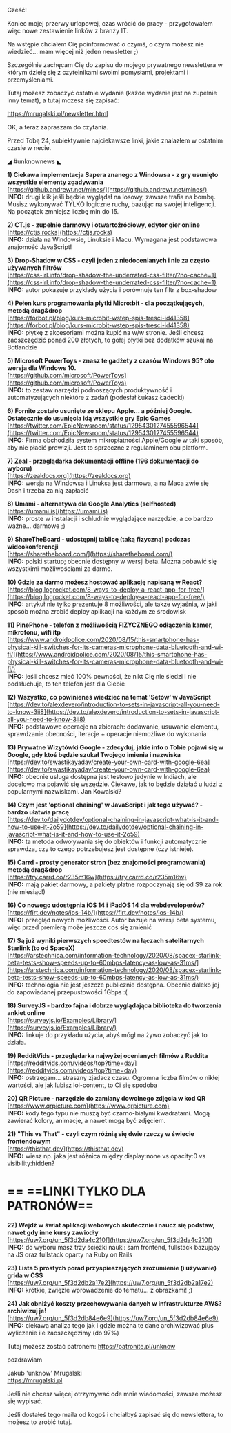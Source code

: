 Cześć!

Koniec mojej przerwy urlopowej, czas wrócić do pracy - przygotowałem więc nowe zestawienie linków z branży IT.

 

Na wstępie chciałem Cię poinformować o czymś, o czym możesz nie wiedzieć... mam więcej niż jeden newsletter ;)

Szczególnie zachęcam Cię do zapisu do mojego prywatnego newslettera w którym dzielę się z czytelnikami swoimi pomysłami, projektami i przemyśleniami.

Tutaj możesz zobaczyć ostatnie wydanie (każde wydanie jest na zupełnie inny temat), a tutaj możesz się zapisać:

https://mrugalski.pl/newsletter.html

 

OK, a teraz zapraszam do czytania.

Przed Tobą 24, subiektywnie najciekawsze linki, jakie znalazłem w ostatnim czasie w necie.

 

◢ #unknownews ◣


**1) Ciekawa implementacja Sapera znanego z Windowsa - z gry usunięto wszystkie elementy zgadywania**  
[https://github.andrewt.net/mines/](https://github.andrewt.net/mines/)  
**INFO:** drugi klik jeśli będzie wyglądał na losowy, zawsze trafia na bombę. Musisz wykonywać TYLKO logiczne ruchy, bazując na swojej inteligencji. Na początek zmniejsz liczbę min do 15.  


**2) CT.js - zupełnie darmowy i otwartoźródłowy, edytor gier online**  
[https://ctjs.rocks](https://ctjs.rocks)  
**INFO:** działa na Windowsie, Linuksie i Macu. Wymagana jest podstawowa znajomość JavaScript!  


**3) Drop-Shadow w CSS - czyli jeden z niedocenianych i nie za często używanych filtrów**  
[https://css-irl.info/drop-shadow-the-underrated-css-filter/?no-cache=1](https://css-irl.info/drop-shadow-the-underrated-css-filter/?no-cache=1)  
**INFO:** autor pokazuje przykłady użycia i porównuje ten filtr z box-shadow  


**4) Pełen kurs programowania płytki Micro:bit - dla początkujących, metodą drag&drop**  
[https://forbot.pl/blog/kurs-microbit-wstep-spis-tresci-id41358](https://forbot.pl/blog/kurs-microbit-wstep-spis-tresci-id41358)  
**INFO:** płytkę z akcesoriami można kupić na w/w stronie. Jeśli chcesz zaoszczędzić ponad 200 złotych, to gołej płytki bez dodatków szukaj na Botlandzie  


**5) Microsoft PowerToys - znasz te gadżety z czasów Windows 95? oto wersja dla Windows 10.**  
[https://github.com/microsoft/PowerToys](https://github.com/microsoft/PowerToys)  
**INFO:** to zestaw narzędzi podnoszących produktywność i automatyzujących niektóre z zadań (podesłał Łukasz Ładecki)  


**6) Fornite zostało usunięte ze sklepu Apple... a później Google. Ostatecznie do usunięcia idą wszystkie gry Epic Games**  
[https://twitter.com/EpicNewsroom/status/1295430127455596544](https://twitter.com/EpicNewsroom/status/1295430127455596544)  
**INFO:** Firma obchodziła system mikropłatności Apple/Google w taki sposób, aby nie płacić prowizji. Jest to sprzeczne z regulaminem obu platform.  


**7) Zeal - przeglądarka dokumentacji offline (196 dokumentacji do wyboru)**  
[https://zealdocs.org](https://zealdocs.org)  
**INFO:** wersja na Windowsa i Linuksa jest darmowa, a na Maca zwie się Dash i trzeba za nią zapłacić  


**8) Umami - alternatywa dla Google Analytics (selfhosted)**  
[https://umami.is](https://umami.is)  
**INFO:** proste w instalacji i schludnie wyglądające narzędzie, a co bardzo ważne... darmowe ;)  


**9) ShareTheBoard - udostępnij tablicę (taką fizyczną) podczas wideokonferencji**  
[https://sharetheboard.com/](https://sharetheboard.com/)  
**INFO:** polski startup; obecnie dostępny w wersji beta. Można pobawić się wszystkimi możliwościami za darmo.  


**10) Gdzie za darmo możesz hostować aplikację napisaną w React?**  
[https://blog.logrocket.com/8-ways-to-deploy-a-react-app-for-free/](https://blog.logrocket.com/8-ways-to-deploy-a-react-app-for-free/)  
**INFO:** artykuł nie tylko prezentuje 8 możliwości, ale także wyjaśnia, w jaki sposób można zrobić deploy aplikacji na każdym ze środowisk  


**11) PinePhone - telefon z możliwością FIZYCZNEGO odłączenia kamer, mikrofonu, wifi itp**  
[https://www.androidpolice.com/2020/08/15/this-smartphone-has-physical-kill-switches-for-its-cameras-microphone-data-bluetooth-and-wi-fi/](https://www.androidpolice.com/2020/08/15/this-smartphone-has-physical-kill-switches-for-its-cameras-microphone-data-bluetooth-and-wi-fi/)  
**INFO:** jeśli chcesz mieć 100% pewności, że nikt Cię nie śledzi i nie podsłuchuje, to ten telefon jest dla Ciebie  


**12) Wszystko, co powinieneś wiedzieć na temat 'Setów' w JavaScript**  
[https://dev.to/alexdevero/introduction-to-sets-in-javascript-all-you-need-to-know-3ii8](https://dev.to/alexdevero/introduction-to-sets-in-javascript-all-you-need-to-know-3ii8)  
**INFO:** podstawowe operacje na zbiorach: dodawanie, usuwanie elementu, sprawdzanie obecności, iteracje + operacje niemożliwe do wykonania  


**13) Prywatne Wizytówki Google - zdecyduj, jakie info o Tobie pojawi się w Google, gdy ktoś będzie szukał Twojego imienia i nazwiska**  
[https://dev.to/swastikayadav/create-your-own-card-with-google-6ea](https://dev.to/swastikayadav/create-your-own-card-with-google-6ea)  
**INFO:** obecnie usługa dostępna jest testowo jedynie w Indiach, ale docelowo ma pojawić się wszędzie. Ciekawe, jak to będzie działać u ludzi z popularnymi nazwiskami. Jan Kowalski?  


**14) Czym jest 'optional chaining' w JavaScript i jak tego używać? - bardzo ułatwia pracę**  
[https://dev.to/dailydotdev/optional-chaining-in-javascript-what-is-it-and-how-to-use-it-2o59](https://dev.to/dailydotdev/optional-chaining-in-javascript-what-is-it-and-how-to-use-it-2o59)  
**INFO:** ta metoda odwoływania się do obiektów i funkcji automatycznie sprawdza, czy to czego potrzebujesz jest dostępne (czy istnieje).  


**15) Carrd - prosty generator stron (bez znajomości programowania) metodą drag&drop**  
[https://try.carrd.co/r235m16w](https://try.carrd.co/r235m16w)  
**INFO:** mają pakiet darmowy, a pakiety płatne rozpoczynają się od $9 za rok (nie miesiąc!)  


**16) Co nowego udostępnia iOS 14 i iPadOS 14 dla webdeveloperów?**  
[https://firt.dev/notes/ios-14b/](https://firt.dev/notes/ios-14b/)  
**INFO:** przegląd nowych możliwości. Autor bazuje na wersji beta systemu, więc przed premierą może jeszcze coś się zmienić  


**17) Są już wyniki pierwszych speedtestów na łączach satelitarnych Starlink (to od SpaceX)**  
[https://arstechnica.com/information-technology/2020/08/spacex-starlink-beta-tests-show-speeds-up-to-60mbps-latency-as-low-as-31ms/](https://arstechnica.com/information-technology/2020/08/spacex-starlink-beta-tests-show-speeds-up-to-60mbps-latency-as-low-as-31ms/)  
**INFO:** technologia nie jest jeszcze publicznie dostępna. Obecnie daleko jej do zapowiadanej przepustowości 1Gbps :(  


**18) SurveyJS - bardzo fajna i dobrze wyglądająca biblioteka do tworzenia ankiet online**  
[https://surveyjs.io/Examples/Library/](https://surveyjs.io/Examples/Library/)  
**INFO:** linkuje do przykładu użycia, abyś mógł na żywo zobaczyć jak to działa.  


**19) RedditVids - przeglądarka najwyżej ocenianych filmów z Reddita**  
[https://redditvids.com/videos/top?time=day](https://redditvids.com/videos/top?time=day)  
**INFO:** ostrzegam... straszny zjadacz czasu. Ogromna liczba filmów o nikłej wartości, ale jak lubisz lol-content, to Ci się spodoba  


**20) QR Picture - narzędzie do zamiany dowolnego zdjęcia w kod QR**  
[https://www.qrpicture.com](https://www.qrpicture.com)  
**INFO:** kody tego typu nie muszą być czarno-białymi kwadratami. Mogą zawierać kolory, animacje, a nawet mogą być zdjęciem.  


**21) "This vs That" - czyli czym różnią się dwie rzeczy w świecie frontendowym**  
[https://thisthat.dev](https://thisthat.dev)  
**INFO:** wiesz np. jaka jest różnica między display:none vs opacity:0 vs visibility:hidden?  


== **==LINKI TYLKO DLA PATRONÓW==**
 ==

**22) Wejdź w świat aplikacji webowych skutecznie i naucz się podstaw, nawet gdy inne kursy zawiodły**  
[https://uw7.org/un_5f3d2da4c210f](https://uw7.org/un_5f3d2da4c210f)  
**INFO:** do wyboru masz trzy ścieżki nauki: sam frontend, fullstack bazujący na JS oraz fullstack oparty na Ruby on Rails  


**23) Lista 5 prostych porad przyspieszających zrozumienie (i używanie) grida w CSS**  
[https://uw7.org/un_5f3d2db2a17e2](https://uw7.org/un_5f3d2db2a17e2)  
**INFO:** krótkie, zwięzłe wprowadzenie do tematu... z obrazkami! ;)  


**24) Jak obniżyć koszty przechowywania danych w infrastrukturze AWS? archiwizuj je!**  
[https://uw7.org/un_5f3d2db84e6e9](https://uw7.org/un_5f3d2db84e6e9)  
**INFO:** ciekawa analiza tego jak i gdzie można te dane archiwizować plus wyliczenie ile zaoszczędzimy (do 97%)  


 

Tutaj możesz zostać patronem: https://patronite.pl/unknow

 
pozdrawiam

Jakub 'unknow' Mrugalski  
https://mrugalski.pl
 

Jeśli nie chcesz więcej otrzymywać ode mnie wiadomości, zawsze możesz się wypisać.

Jeśli dostałeś tego maila od kogoś i chciałbyś zapisać się do newslettera, to możesz to zrobić tutaj.